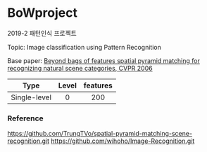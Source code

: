 # BoWproject
2019-2 패턴인식 프로젝트

Topic: Image classification using Pattern Recognition

Base paper: 
[Beyond bags of features spatial pyramid matching for recognizing natural scene categories, CVPR 2006](https://inc.ucsd.edu/~marni/Igert/Lazebnik_06.pdf)

| Type | Level | features |
|:-------:|:-------:|:----------:|
Single-level|0|200|

### Reference
https://github.com/TrungTVo/spatial-pyramid-matching-scene-recognition.git
https://github.com/wihoho/Image-Recognition.git
